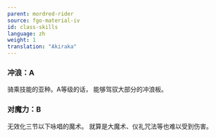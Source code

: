 ```yaml
---
parent: mordred-rider
source: fgo-material-iv
id: class-skills
language: zh
weight: 1
translation: "Akiraka"
---
```


### 冲浪：A

骑乘技能的亚种。A等级的话，
能够驾驭大部分的冲浪板。

### 对魔力：B

无效化三节以下咏唱的魔术。
就算是大魔术、仪礼咒法等也难以受到伤害。
